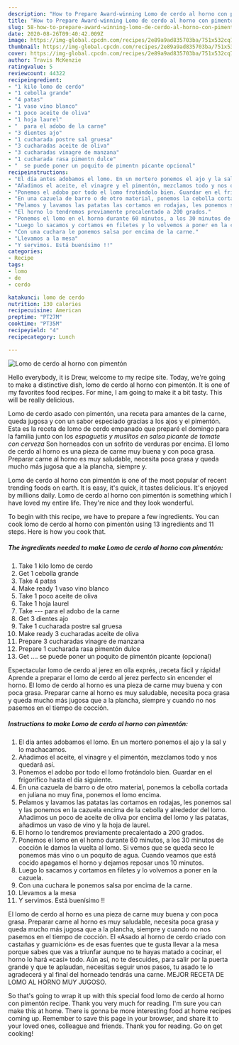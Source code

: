 ```yaml
---
description: "How to Prepare Award-winning Lomo de cerdo al horno con pimentón"
title: "How to Prepare Award-winning Lomo de cerdo al horno con pimentón"
slug: 58-how-to-prepare-award-winning-lomo-de-cerdo-al-horno-con-pimenton
date: 2020-08-26T09:40:42.009Z
image: https://img-global.cpcdn.com/recipes/2e89a9ad835703ba/751x532cq70/lomo-de-cerdo-al-horno-con-pimenton-foto-principal.jpg
thumbnail: https://img-global.cpcdn.com/recipes/2e89a9ad835703ba/751x532cq70/lomo-de-cerdo-al-horno-con-pimenton-foto-principal.jpg
cover: https://img-global.cpcdn.com/recipes/2e89a9ad835703ba/751x532cq70/lomo-de-cerdo-al-horno-con-pimenton-foto-principal.jpg
author: Travis McKenzie
ratingvalue: 5
reviewcount: 44322
recipeingredient:
- "1 kilo lomo de cerdo"
- "1 cebolla grande"
- "4 patas"
- "1 vaso vino blanco"
- "1 poco aceite de oliva"
- "1 hoja laurel"
- "  para el adobo de la carne"
- "3 dientes ajo"
- "1 cucharada postre sal gruesa"
- "3 cucharadas aceite de oliva"
- "3 cucharadas vinagre de manzana"
- "1 cucharada rasa pimentn dulce"
- "  se puede poner un poquito de pimentn picante opcional"
recipeinstructions:
- "El día antes adobamos el lomo. En un mortero ponemos el ajo y la sal y lo machacamos."
- "Añadimos el aceite, el vinagre y el pimentón, mezclamos todo y nos quedará así."
- "Ponemos el adobo por todo el lomo frotándolo bien. Guardar en el frigorífico hasta el día siguiente."
- "En una cazuela de barro o de otro material, ponemos la cebolla cortada en juliana no muy fina, ponemos el lomo encima."
- "Pelamos y lavamos las patatas las cortamos en rodajas, les ponemos sal y las ponemos en la cazuela encima de la cebolla y alrededor del lomo. Añadimos un poco de aceite de oliva por encima del lomo y las patatas, añadimos un vaso de vino y la hoja de laurel."
- "El horno lo tendremos previamente precalentado a 200 grados."
- "Ponemos el lomo en el horno durante 60 minutos, a los 30 minutos de cocción le damos la vuelta al lomo. Si vemos que se queda seco le ponemos más vino o un poquito de agua. Cuando veamos que está cocido apagamos el horno y dejamos reposar unos 10 minutos."
- "Luego lo sacamos y cortamos en filetes y lo volvemos a poner en la cazuela."
- "Con una cuchara le ponemos salsa por encima de la carne."
- "Llevamos a la mesa"
- "Y servimos. Está buenísimo !!"
categories:
- Recipe
tags:
- lomo
- de
- cerdo

katakunci: lomo de cerdo 
nutrition: 130 calories
recipecuisine: American
preptime: "PT27M"
cooktime: "PT35M"
recipeyield: "4"
recipecategory: Lunch

---
```



![Lomo de cerdo al horno con pimentón](https://img-global.cpcdn.com/recipes/2e89a9ad835703ba/751x532cq70/lomo-de-cerdo-al-horno-con-pimenton-foto-principal.jpg)

Hello everybody, it is Drew, welcome to my recipe site. Today, we're going to make a distinctive dish, lomo de cerdo al horno con pimentón. It is one of my favorites food recipes. For mine, I am going to make it a bit tasty. This will be really delicious.

Lomo de cerdo asado con pimentón, una receta para amantes de la carne, queda jugosa y con un sabor especiado gracias a los ajos y el pimentón. Esta es la receta de lomo de cerdo empanado que preparé el domingo para la familia junto con los *espaguetis y muslitos en salsa picante de tomate con cerveza* Son horneados con un sofrito de verduras por encima. El lomo de cerdo al horno es una pieza de carne muy buena y con poca grasa. Preparar carne al horno es muy saludable, necesita poca grasa y queda mucho más jugosa que a la plancha, siempre y.

Lomo de cerdo al horno con pimentón is one of the most popular of recent trending foods on earth. It is easy, it's quick, it tastes delicious. It's enjoyed by millions daily. Lomo de cerdo al horno con pimentón is something which I have loved my entire life. They're nice and they look wonderful.


To begin with this recipe, we have to prepare a few ingredients. You can cook lomo de cerdo al horno con pimentón using 13 ingredients and 11 steps. Here is how you cook that.

<!--inarticleads1-->

##### The ingredients needed to make Lomo de cerdo al horno con pimentón:

1. Take 1 kilo lomo de cerdo
1. Get 1 cebolla grande
1. Take 4 patas
1. Make ready 1 vaso vino blanco
1. Take 1 poco aceite de oliva
1. Take 1 hoja laurel
1. Take  --- para el adobo de la carne
1. Get 3 dientes ajo
1. Take 1 cucharada postre sal gruesa
1. Make ready 3 cucharadas aceite de oliva
1. Prepare 3 cucharadas vinagre de manzana
1. Prepare 1 cucharada rasa pimentón dulce
1. Get  .... se puede poner un poquito de pimentón picante (opcional)


Espectacular lomo de cerdo al jerez en olla exprés, ¡receta fácil y rápida! Aprende a preparar el lomo de cerdo al jerez perfecto sin encender el horno. El lomo de cerdo al horno es una pieza de carne muy buena y con poca grasa. Preparar carne al horno es muy saludable, necesita poca grasa y queda mucho más jugosa que a la plancha, siempre y cuando no nos pasemos en el tiempo de cocción. 

<!--inarticleads2-->

##### Instructions to make Lomo de cerdo al horno con pimentón:

1. El día antes adobamos el lomo. En un mortero ponemos el ajo y la sal y lo machacamos.
1. Añadimos el aceite, el vinagre y el pimentón, mezclamos todo y nos quedará así.
1. Ponemos el adobo por todo el lomo frotándolo bien. Guardar en el frigorífico hasta el día siguiente.
1. En una cazuela de barro o de otro material, ponemos la cebolla cortada en juliana no muy fina, ponemos el lomo encima.
1. Pelamos y lavamos las patatas las cortamos en rodajas, les ponemos sal y las ponemos en la cazuela encima de la cebolla y alrededor del lomo. Añadimos un poco de aceite de oliva por encima del lomo y las patatas, añadimos un vaso de vino y la hoja de laurel.
1. El horno lo tendremos previamente precalentado a 200 grados.
1. Ponemos el lomo en el horno durante 60 minutos, a los 30 minutos de cocción le damos la vuelta al lomo. Si vemos que se queda seco le ponemos más vino o un poquito de agua. Cuando veamos que está cocido apagamos el horno y dejamos reposar unos 10 minutos.
1. Luego lo sacamos y cortamos en filetes y lo volvemos a poner en la cazuela.
1. Con una cuchara le ponemos salsa por encima de la carne.
1. Llevamos a la mesa
1. Y servimos. Está buenísimo !!


El lomo de cerdo al horno es una pieza de carne muy buena y con poca grasa. Preparar carne al horno es muy saludable, necesita poca grasa y queda mucho más jugosa que a la plancha, siempre y cuando no nos pasemos en el tiempo de cocción. El «Asado al horno de cerdo criado con castañas y guarnición» es de esas fuentes que te gusta llevar a la mesa porque sabes que vas a triunfar aunque no te hayas matado a cocinar, el horno lo hará «casi» todo. Aún así, no te descuides, para salir por la puerta grande y que te aplaudan, necesitas seguir unos pasos, tu asado te lo agradecerá y al final del horneado tendrás una carne. MEJOR RECETA DE LOMO AL HORNO MUY JUGOSO. 

So that's going to wrap it up with this special food lomo de cerdo al horno con pimentón recipe. Thank you very much for reading. I'm sure you can make this at home. There is gonna be more interesting food at home recipes coming up. Remember to save this page in your browser, and share it to your loved ones, colleague and friends. Thank you for reading. Go on get cooking!
